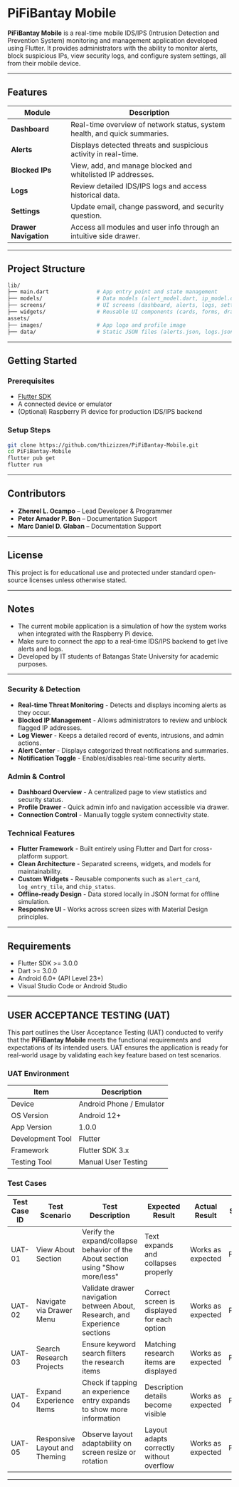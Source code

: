 # PiFiBantay Mobile

**PiFiBantay Mobile** is a real-time mobile IDS/IPS (Intrusion Detection and Prevention System) monitoring and management application developed using Flutter. It provides administrators with the ability to monitor alerts, block suspicious IPs, view security logs, and configure system settings, all from their mobile device.

---

## Features

| Module          | Description                                                                 |
|-----------------|-----------------------------------------------------------------------------|
| **Dashboard**   | Real-time overview of network status, system health, and quick summaries.  |
| **Alerts**      | Displays detected threats and suspicious activity in real-time.            |
| **Blocked IPs** | View, add, and manage blocked and whitelisted IP addresses.                            |
| **Logs**        | Review detailed IDS/IPS logs and access historical data.                   |
| **Settings**    | Update email, change password, and security question.                      |
| **Drawer Navigation** | Access all modules and user info through an intuitive side drawer.   |

---

##  Project Structure

```bash
lib/
├── main.dart               # App entry point and state management
├── models/                 # Data models (alert_model.dart, ip_model.dart, log_model.dart)
├── screens/                # UI screens (dashboard, alerts, logs, settings, login)
├── widgets/                # Reusable UI components (cards, forms, drawers)
assets/
├── images/                 # App logo and profile image
├── data/                   # Static JSON files (alerts.json, logs.json, blocked_ips.json)
```

---

##  Getting Started

### Prerequisites
- [Flutter SDK](https://docs.flutter.dev/get-started/install)
- A connected device or emulator
- (Optional) Raspberry Pi device for production IDS/IPS backend

### Setup Steps
```bash
git clone https://github.com/thizizzen/PiFiBantay-Mobile.git
cd PiFiBantay-Mobile
flutter pub get
flutter run
```

---

##  Contributors
- **Zhenrel L. Ocampo** – Lead Developer & Programmer
- **Peter Amador P. Bon** – Documentation Support
- **Marc Daniel D. Glaban** – Documentation Support

---

##  License
This project is for educational use and protected under standard open-source licenses unless otherwise stated.

---

##  Notes
- The current mobile application is a simulation of how the system works when integrated with the Raspberry Pi device.
- Make sure to connect the app to a real-time IDS/IPS backend to get live alerts and logs.
- Developed by IT students of Batangas State University for academic purposes.

---

### Security & Detection
- **Real-time Threat Monitoring** - Detects and displays incoming alerts as they occur.
- **Blocked IP Management** - Allows administrators to review and unblock flagged IP addresses.
- **Log Viewer** - Keeps a detailed record of events, intrusions, and admin actions.
- **Alert Center** - Displays categorized threat notifications and summaries.
- **Notification Toggle** - Enables/disables real-time security alerts.

### Admin & Control
- **Dashboard Overview** - A centralized page to view statistics and security status.
- **Profile Drawer** - Quick admin info and navigation accessible via drawer.
- **Connection Control** - Manually toggle system connectivity state.

### Technical Features
- **Flutter Framework** - Built entirely using Flutter and Dart for cross-platform support.
- **Clean Architecture** - Separated screens, widgets, and models for maintainability.
- **Custom Widgets** - Reusable components such as `alert_card`, `log_entry_tile`, and `chip_status`.
- **Offline-ready Design** - Data stored locally in JSON format for offline simulation.
- **Responsive UI** - Works across screen sizes with Material Design principles.

---

## Requirements

- Flutter SDK >= 3.0.0
- Dart >= 3.0.0
- Android 6.0+ (API Level 23+)
- Visual Studio Code or Android Studio

---

## USER ACCEPTANCE TESTING (UAT)

This part outlines the User Acceptance Testing (UAT) conducted to verify that the
**PiFiBantay Mobile** meets the functional requirements and expectations of its intended
users. UAT ensures the application is ready for real-world usage by validating each key
feature based on test scenarios.

### UAT Environment

| Item              | Description                  |
|-------------------|------------------------------|
| Device            | Android Phone / Emulator     |
| OS Version        | Android 12+                  |
| App Version       | 1.0.0                        |
| Development Tool  | Flutter                      |
| Framework         | Flutter SDK 3.x              |
| Testing Tool      | Manual User Testing          |

### Test Cases

| Test Case ID | Test Scenario               | Test Description                                                                 | Expected Result                                     | Actual Result       | Status            |
|--------------|-----------------------------|----------------------------------------------------------------------------------|------------------------------------------------------|----------------------|--------------------|
| UAT-01       | View About Section          | Verify the expand/collapse behavior of the About section using "Show more/less" | Text expands and collapses properly                 | Works as expected   | Passed             |
| UAT-02       | Navigate via Drawer Menu    | Validate drawer navigation between About, Research, and Experience sections     | Correct screen is displayed for each option         | Works as expected   | Passed             |
| UAT-03       | Search Research Projects    | Ensure keyword search filters the research items                                | Matching research items are displayed               | Works as expected   | Passed             |
| UAT-04       | Expand Experience Items     | Check if tapping an experience entry expands to show more information           | Description details become visible                  | Works as expected   | Passed             |
| UAT-05       | Responsive Layout and Theming | Observe layout adaptability on screen resize or rotation                        | Layout adapts correctly without overflow            | Works as expected | Passed |

---

